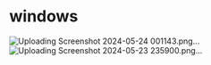 # windows
![Uploading Screenshot 2024-05-24 001143.png…]()
![Uploading Screenshot 2024-05-23 235900.png…]()
